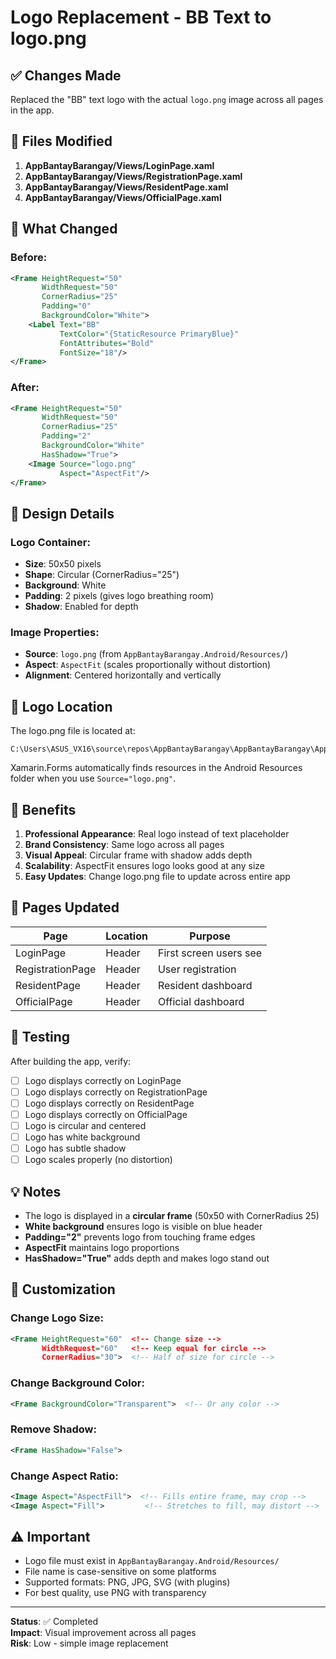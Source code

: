 # Logo Replacement - BB Text to logo.png

## ✅ Changes Made

Replaced the "BB" text logo with the actual `logo.png` image across all pages in the app.

## 📁 Files Modified

1. **AppBantayBarangay/Views/LoginPage.xaml**
2. **AppBantayBarangay/Views/RegistrationPage.xaml**
3. **AppBantayBarangay/Views/ResidentPage.xaml**
4. **AppBantayBarangay/Views/OfficialPage.xaml**

## 🔄 What Changed

### Before:
```xml
<Frame HeightRequest="50" 
       WidthRequest="50" 
       CornerRadius="25" 
       Padding="0" 
       BackgroundColor="White">
    <Label Text="BB" 
           TextColor="{StaticResource PrimaryBlue}" 
           FontAttributes="Bold" 
           FontSize="18"/>
</Frame>
```

### After:
```xml
<Frame HeightRequest="50" 
       WidthRequest="50" 
       CornerRadius="25" 
       Padding="2" 
       BackgroundColor="White"
       HasShadow="True">
    <Image Source="logo.png" 
           Aspect="AspectFit"/>
</Frame>
```

## 🎨 Design Details

### Logo Container:
- **Size**: 50x50 pixels
- **Shape**: Circular (CornerRadius="25")
- **Background**: White
- **Padding**: 2 pixels (gives logo breathing room)
- **Shadow**: Enabled for depth

### Image Properties:
- **Source**: `logo.png` (from `AppBantayBarangay.Android/Resources/`)
- **Aspect**: `AspectFit` (scales proportionally without distortion)
- **Alignment**: Centered horizontally and vertically

## 📍 Logo Location

The logo.png file is located at:
```
C:\Users\ASUS_VX16\source\repos\AppBantayBarangay\AppBantayBarangay\AppBantayBarangay.Android\Resources\logo.png
```

Xamarin.Forms automatically finds resources in the Android Resources folder when you use `Source="logo.png"`.

## 🎯 Benefits

1. **Professional Appearance**: Real logo instead of text placeholder
2. **Brand Consistency**: Same logo across all pages
3. **Visual Appeal**: Circular frame with shadow adds depth
4. **Scalability**: AspectFit ensures logo looks good at any size
5. **Easy Updates**: Change logo.png file to update across entire app

## 📱 Pages Updated

| Page | Location | Purpose |
|------|----------|---------|
| LoginPage | Header | First screen users see |
| RegistrationPage | Header | User registration |
| ResidentPage | Header | Resident dashboard |
| OfficialPage | Header | Official dashboard |

## 🧪 Testing

After building the app, verify:
- [ ] Logo displays correctly on LoginPage
- [ ] Logo displays correctly on RegistrationPage
- [ ] Logo displays correctly on ResidentPage
- [ ] Logo displays correctly on OfficialPage
- [ ] Logo is circular and centered
- [ ] Logo has white background
- [ ] Logo has subtle shadow
- [ ] Logo scales properly (no distortion)

## 💡 Notes

- The logo is displayed in a **circular frame** (50x50 with CornerRadius 25)
- **White background** ensures logo is visible on blue header
- **Padding="2"** prevents logo from touching frame edges
- **AspectFit** maintains logo proportions
- **HasShadow="True"** adds depth and makes logo stand out

## 🔧 Customization

### Change Logo Size:
```xml
<Frame HeightRequest="60"  <!-- Change size -->
       WidthRequest="60"   <!-- Keep equal for circle -->
       CornerRadius="30">  <!-- Half of size for circle -->
```

### Change Background Color:
```xml
<Frame BackgroundColor="Transparent">  <!-- Or any color -->
```

### Remove Shadow:
```xml
<Frame HasShadow="False">
```

### Change Aspect Ratio:
```xml
<Image Aspect="AspectFill">  <!-- Fills entire frame, may crop -->
<Image Aspect="Fill">         <!-- Stretches to fill, may distort -->
```

## ⚠️ Important

- Logo file must exist in `AppBantayBarangay.Android/Resources/`
- File name is case-sensitive on some platforms
- Supported formats: PNG, JPG, SVG (with plugins)
- For best quality, use PNG with transparency

---

**Status**: ✅ Completed  
**Impact**: Visual improvement across all pages  
**Risk**: Low - simple image replacement
